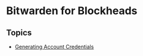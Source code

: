 # Bitwarden for Blockheads

## Topics

* [Generating Account Credentials](Generating%20Account%20Credentials.md)